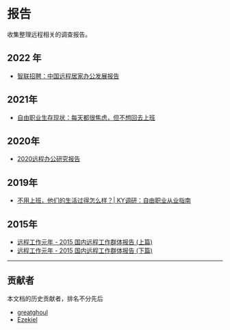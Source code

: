 # 报告

收集整理远程相关的调查报告。

<a name="WOzXG"></a>
## 2022 年

- [智联招聘：中国远程居家办公发展报告](http://www.199it.com/archives/1446965.html)

<a name="yEWXq"></a>
## 2021年

- [自由职业生存现状：每天都很焦虑，但不想回去上班](https://zhuanlan.zhihu.com/p/41944408)

<a name="icEcc"></a>
## 2020年

- [2020远程办公研究报告](https://www.sohu.com/a/387983226_115035)

<a name="bJqSi"></a>
## 2019年

- [不用上班，他们的生活过得怎么样？| KY调研：自由职业从业指南](https://mp.weixin.qq.com/s/cZC8qL1x9ksddARC7L7cvQ)

<a name="AqLi7"></a>
## 2015年

- [远程工作元年 - 2015 国内远程工作群体报告 (上篇)](http://yizaoyiwan.com/discussions/733)
- [远程工作元年 - 2015 国内远程工作群体报告 (下篇)](http://yizaoyiwan.com/discussions/747)

---

<a name="T5zmo"></a>
## 贡献者

本文档的历史贡献者，排名不分先后

- [greatghoul](https://anl.gg/)
- [Ezekiel](https://www.yuque.com/luqirui)
